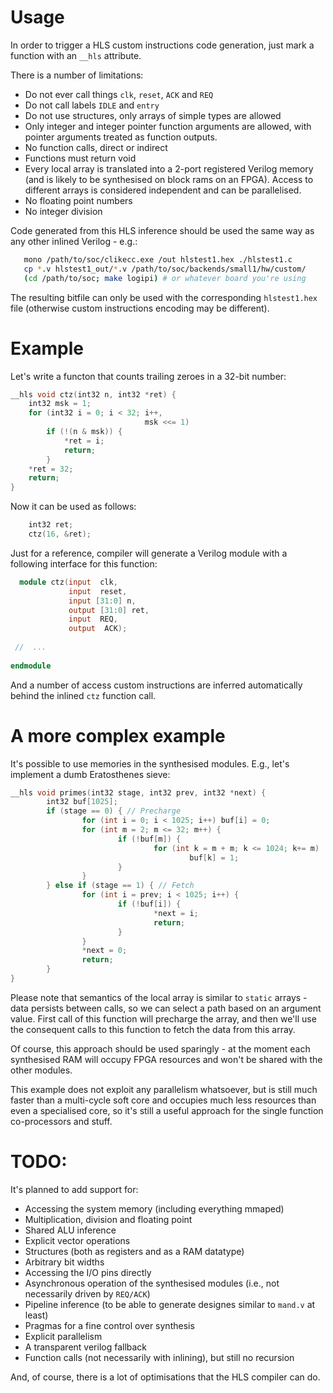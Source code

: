 # Usage

In order to trigger a HLS custom instructions code generation, just mark a function with an `__hls` attribute.

There is a number of limitations:

* Do not ever call things `clk`, `reset`, `ACK` and `REQ`
* Do not call labels `IDLE` and `entry`
* Do not use structures, only arrays of simple types are allowed
* Only integer and integer pointer function arguments are allowed, with pointer arguments treated as 
  function outputs.
* No function calls, direct or indirect
* Functions must return void
* Every local array is translated into a 2-port registered Verilog memory (and is likely to be synthesised on
  block rams on an FPGA). Access to different arrays is considered independent and can be parallelised.
* No floating point numbers
* No integer division

Code generated from this HLS inference should be used the same way as any other inlined Verilog - e.g.:

```bash
   mono /path/to/soc/clikecc.exe /out hlstest1.hex ./hlstest1.c
   cp *.v hlstest1_out/*.v /path/to/soc/backends/small1/hw/custom/
   (cd /path/to/soc; make logipi) # or whatever board you're using
```

The resulting bitfile can only be used with the corresponding `hlstest1.hex` file (otherwise custom instructions
encoding may be different).

# Example

Let's write a functon that counts trailing zeroes in a 32-bit number:

```C
__hls void ctz(int32 n, int32 *ret) {
    int32 msk = 1;
    for (int32 i = 0; i < 32; i++,
                              msk <<= 1)
        if (!(n & msk)) {
            *ret = i;
            return;
        }
    *ret = 32;
    return;
}
```

Now it can be used as follows:

```C
    int32 ret;
    ctz(16, &ret);
```

Just for a reference, compiler will generate a Verilog module with a following interface for this function:

```Verilog
  module ctz(input  clk,
             input  reset,
             input [31:0] n,
             output [31:0] ret,
             input  REQ,
             output  ACK);
             
 //  ...
 
endmodule
```

And a number of access custom instructions are inferred automatically behind the inlined `ctz` function call.


# A more complex example

It's possible to use memories in the synthesised modules. E.g., let's implement
a dumb Eratosthenes sieve:

```C
__hls void primes(int32 stage, int32 prev, int32 *next) {
        int32 buf[1025];
        if (stage == 0) { // Precharge
                for (int i = 0; i < 1025; i++) buf[i] = 0;
                for (int m = 2; m <= 32; m++) {
                        if (!buf[m]) {
                                for (int k = m + m; k <= 1024; k+= m)
                                        buf[k] = 1;
                        }
                }
        } else if (stage == 1) { // Fetch
                for (int i = prev; i < 1025; i++) {
                        if (!buf[i]) {
                                *next = i;
                                return;
                        }
                }
                *next = 0;
                return;
        }
}
```

Please note that semantics of the local array is similar to `static` arrays -
data persists between calls, so we can select a path based on an argument
value. First call of this function will precharge the array, and then we'll use
the consequent calls to this function to fetch the data from this array.

Of course, this approach should be used sparingly - at the moment each
synthesised RAM will occupy FPGA resources and won't be shared with the other
modules.

This example does not exploit any parallelism whatsoever, but is still much
faster than a multi-cycle soft core and occupies much less resources than even a
specialised core, so it's still a useful approach for the single function
co-processors and stuff.

# TODO:

It's planned to add support for:

* Accessing the system memory (including everything mmaped)
* Multiplication, division and floating point
* Shared ALU inference
* Explicit vector operations
* Structures (both as registers and as a RAM datatype)
* Arbitrary bit widths
* Accessing the I/O pins directly
* Asynchronous operation of the synthesised modules (i.e., not necessarily driven by `REQ/ACK`)
* Pipeline inference (to be able to generate designes similar to `mand.v` at least)
* Pragmas for a fine control over synthesis
* Explicit parallelism
* A transparent verilog fallback
* Function calls (not necessarily with inlining), but still no recursion

And, of course, there is a lot of optimisations that the HLS compiler can do.


